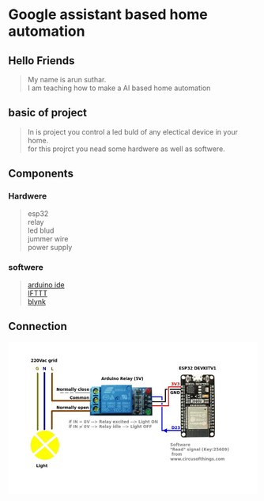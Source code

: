 # Google assistant based home automation 


## Hello Friends
> My name is arun suthar.\
> I am teaching how to make a AI based home  automation


## basic of project
>In is project you control a led buld of any electical device in your home.\
>for this projrct you nead some hardwere as well as softwere.


## Components

### Hardwere
>esp32\
>relay\
>led blud\
>jummer wire\
>power supply

### softwere
>[arduino ide](https://www.arduino.cc/en/main/software) \
>[IFTTT](https://ifttt.com/) \
>[blynk](https://blynk.io/) 


## Connection
![Desktop](esp.jpg)
 
